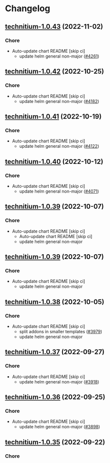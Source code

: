 # Changelog



## [technitium-1.0.43](https://github.com/truecharts/charts/compare/technitium-1.0.42...technitium-1.0.43) (2022-11-02)

### Chore

- Auto-update chart README [skip ci]
  - update helm general non-major ([#4261](https://github.com/truecharts/charts/issues/4261))




## [technitium-1.0.42](https://github.com/truecharts/charts/compare/technitium-1.0.41...technitium-1.0.42) (2022-10-25)

### Chore

- Auto-update chart README [skip ci]
  - update helm general non-major ([#4182](https://github.com/truecharts/charts/issues/4182))




## [technitium-1.0.41](https://github.com/truecharts/charts/compare/technitium-1.0.40...technitium-1.0.41) (2022-10-19)

### Chore

- Auto-update chart README [skip ci]
  - update helm general non-major ([#4122](https://github.com/truecharts/charts/issues/4122))




## [technitium-1.0.40](https://github.com/truecharts/charts/compare/technitium-1.0.39...technitium-1.0.40) (2022-10-12)

### Chore

- Auto-update chart README [skip ci]
  - update helm general non-major ([#4071](https://github.com/truecharts/charts/issues/4071))




## [technitium-1.0.39](https://github.com/truecharts/charts/compare/technitium-1.0.38...technitium-1.0.39) (2022-10-07)

### Chore

- Auto-update chart README [skip ci]
  - Auto-update chart README [skip ci]
  - update helm general non-major




## [technitium-1.0.39](https://github.com/truecharts/charts/compare/technitium-1.0.38...technitium-1.0.39) (2022-10-07)

### Chore

- Auto-update chart README [skip ci]
  - update helm general non-major




## [technitium-1.0.38](https://github.com/truecharts/charts/compare/technitium-1.0.37...technitium-1.0.38) (2022-10-05)

### Chore

- Auto-update chart README [skip ci]
  - split addons in smaller templates ([#3979](https://github.com/truecharts/charts/issues/3979))
  - update helm general non-major




## [technitium-1.0.37](https://github.com/truecharts/charts/compare/technitium-1.0.36...technitium-1.0.37) (2022-09-27)

### Chore

- Auto-update chart README [skip ci]
  - update helm general non-major ([#3918](https://github.com/truecharts/charts/issues/3918))




## [technitium-1.0.36](https://github.com/truecharts/charts/compare/technitium-1.0.35...technitium-1.0.36) (2022-09-25)

### Chore

- Auto-update chart README [skip ci]
  - update helm general non-major ([#3898](https://github.com/truecharts/charts/issues/3898))




## [technitium-1.0.35](https://github.com/truecharts/charts/compare/technitium-1.0.34...technitium-1.0.35) (2022-09-22)

### Chore
